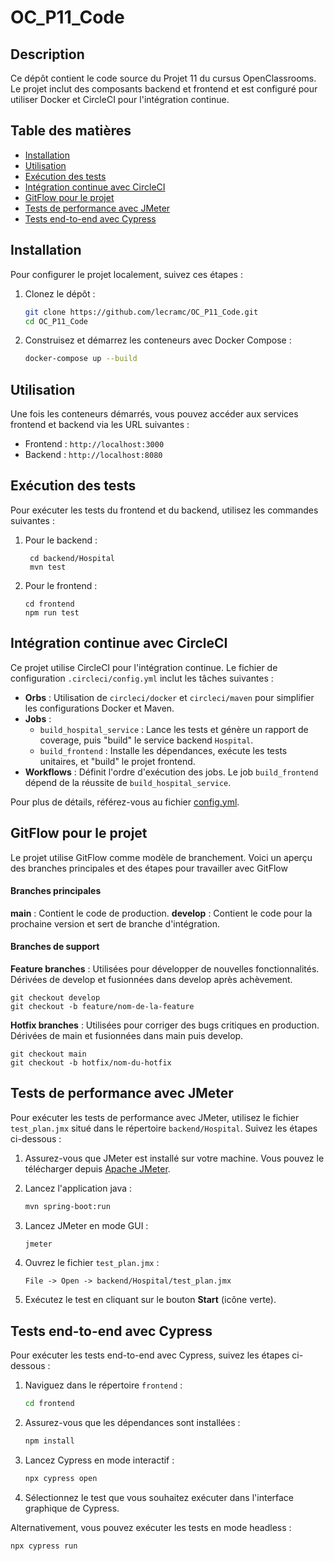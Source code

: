 # OC_P11_Code

## Description

Ce dépôt contient le code source du Projet 11 du cursus OpenClassrooms. Le projet inclut des composants backend et frontend et est configuré pour utiliser Docker et CircleCI pour l'intégration continue.

## Table des matières

- [Installation](#installation)
- [Utilisation](#utilisation)
- [Exécution des tests](#exécution-des-tests)
- [Intégration continue avec CircleCI](#intégration-continue-avec-circleci)
- [GitFlow pour le projet](#gitflow-pour-le-projet)
- [Tests de performance avec JMeter](#tests-de-performance-avec-jmeter)
- [Tests end-to-end avec Cypress](#tests-end-to-end-avec-cypress)

## Installation

Pour configurer le projet localement, suivez ces étapes :

1. Clonez le dépôt :

   ```sh
   git clone https://github.com/lecramc/OC_P11_Code.git
   cd OC_P11_Code
   ```

2. Construisez et démarrez les conteneurs avec Docker Compose :
   ```sh
   docker-compose up --build
   ```

## Utilisation

Une fois les conteneurs démarrés, vous pouvez accéder aux services frontend et backend via les URL suivantes :

- Frontend : `http://localhost:3000`
- Backend : `http://localhost:8080`

## Exécution des tests

Pour exécuter les tests du frontend et du backend, utilisez les commandes suivantes :

1. Pour le backend :

   ```
    cd backend/Hospital
    mvn test
   ```

2. Pour le frontend :
   ```
   cd frontend
   npm run test
   ```

## Intégration continue avec CircleCI

Ce projet utilise CircleCI pour l'intégration continue. Le fichier de configuration `.circleci/config.yml` inclut les tâches suivantes :

- **Orbs** : Utilisation de `circleci/docker` et `circleci/maven` pour simplifier les configurations Docker et Maven.
- **Jobs** :
  - `build_hospital_service` : Lance les tests et génère un rapport de coverage, puis "build" le service backend `Hospital`.
  - `build_frontend` : Installe les dépendances, exécute les tests unitaires, et "build" le projet frontend.
- **Workflows** : Définit l'ordre d'exécution des jobs. Le job `build_frontend` dépend de la réussite de `build_hospital_service`.

Pour plus de détails, référez-vous au fichier [config.yml](.circleci/config.yml).

## GitFlow pour le projet

Le projet utilise GitFlow comme modèle de branchement. Voici un aperçu des branches principales et des étapes pour travailler avec GitFlow

#### Branches principales

**main** : Contient le code de production.
**develop** : Contient le code pour la prochaine version et sert de branche d'intégration.

#### Branches de support

**Feature branches** : Utilisées pour développer de nouvelles fonctionnalités. Dérivées de develop et fusionnées dans develop après achèvement.

```
git checkout develop
git checkout -b feature/nom-de-la-feature
```

**Hotfix branches** : Utilisées pour corriger des bugs critiques en production. Dérivées de main et fusionnées dans main puis develop.

```
git checkout main
git checkout -b hotfix/nom-du-hotfix
```

## Tests de performance avec JMeter

Pour exécuter les tests de performance avec JMeter, utilisez le fichier `test_plan.jmx` situé dans le répertoire `backend/Hospital`. Suivez les étapes ci-dessous :

1. Assurez-vous que JMeter est installé sur votre machine. Vous pouvez le télécharger depuis [Apache JMeter](https://jmeter.apache.org/).

2. Lancez l'application java :

   ```sh
   mvn spring-boot:run
   ```

3. Lancez JMeter en mode GUI :

   ```sh
   jmeter
   ```

4. Ouvrez le fichier `test_plan.jmx` :

   ```
   File -> Open -> backend/Hospital/test_plan.jmx
   ```

5. Exécutez le test en cliquant sur le bouton **Start** (icône verte).

## Tests end-to-end avec Cypress

Pour exécuter les tests end-to-end avec Cypress, suivez les étapes ci-dessous :

1. Naviguez dans le répertoire `frontend` :

   ```sh
   cd frontend
   ```

2. Assurez-vous que les dépendances sont installées :

   ```sh
   npm install
   ```

3. Lancez Cypress en mode interactif :

   ```sh
   npx cypress open
   ```

4. Sélectionnez le test que vous souhaitez exécuter dans l'interface graphique de Cypress.

Alternativement, vous pouvez exécuter les tests en mode headless :

```sh
npx cypress run
```
